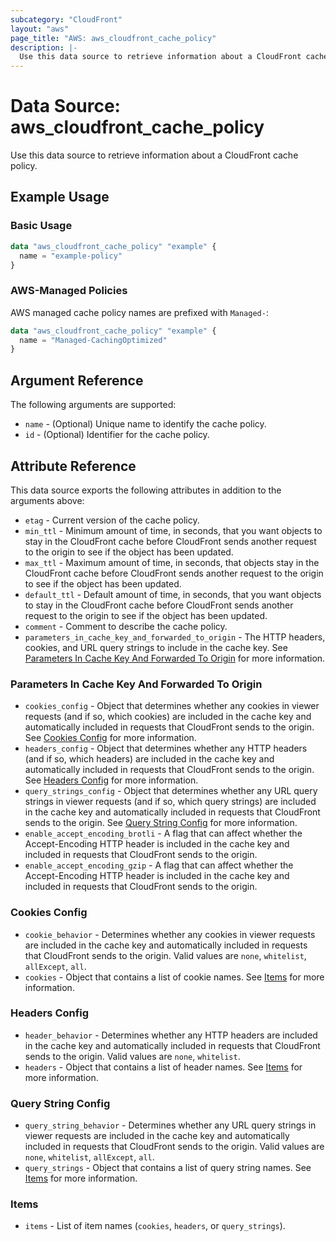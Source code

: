 ```yaml
---
subcategory: "CloudFront"
layout: "aws"
page_title: "AWS: aws_cloudfront_cache_policy"
description: |-
  Use this data source to retrieve information about a CloudFront cache policy.
---
```


# Data Source: aws_cloudfront_cache_policy

Use this data source to retrieve information about a CloudFront cache policy.

## Example Usage

### Basic Usage

```terraform
data "aws_cloudfront_cache_policy" "example" {
  name = "example-policy"
}
```

### AWS-Managed Policies

AWS managed cache policy names are prefixed with `Managed-`:

```terraform
data "aws_cloudfront_cache_policy" "example" {
  name = "Managed-CachingOptimized"
}
```

## Argument Reference

The following arguments are supported:

* `name` - (Optional) Unique name to identify the cache policy.
* `id` - (Optional) Identifier for the cache policy.

## Attribute Reference

This data source exports the following attributes in addition to the arguments above:

* `etag` - Current version of the cache policy.
* `min_ttl` - Minimum amount of time, in seconds, that you want objects to stay in the CloudFront cache before CloudFront sends another request to the origin to see if the object has been updated.
* `max_ttl` - Maximum amount of time, in seconds, that objects stay in the CloudFront cache before CloudFront sends another request to the origin to see if the object has been updated.
* `default_ttl` - Default amount of time, in seconds, that you want objects to stay in the CloudFront cache before CloudFront sends another request to the origin to see if the object has been updated.
* `comment` - Comment to describe the cache policy.
* `parameters_in_cache_key_and_forwarded_to_origin` - The HTTP headers, cookies, and URL query strings to include in the cache key. See [Parameters In Cache Key And Forwarded To Origin](#parameters-in-cache-key-and-forwarded-to-origin) for more information.

### Parameters In Cache Key And Forwarded To Origin

* `cookies_config` - Object that determines whether any cookies in viewer requests (and if so, which cookies) are included in the cache key and automatically included in requests that CloudFront sends to the origin. See [Cookies Config](#cookies-config) for more information.
* `headers_config` - Object that determines whether any HTTP headers (and if so, which headers) are included in the cache key and automatically included in requests that CloudFront sends to the origin. See [Headers Config](#headers-config) for more information.
* `query_strings_config` - Object that determines whether any URL query strings in viewer requests (and if so, which query strings) are included in the cache key and automatically included in requests that CloudFront sends to the origin. See [Query String Config](#query-string-config) for more information.
* `enable_accept_encoding_brotli` - A flag that can affect whether the Accept-Encoding HTTP header is included in the cache key and included in requests that CloudFront sends to the origin.
* `enable_accept_encoding_gzip` - A flag that can affect whether the Accept-Encoding HTTP header is included in the cache key and included in requests that CloudFront sends to the origin.

### Cookies Config

* `cookie_behavior` - Determines whether any cookies in viewer requests are included in the cache key and automatically included in requests that CloudFront sends to the origin. Valid values are `none`, `whitelist`, `allExcept`, `all`.
* `cookies` - Object that contains a list of cookie names. See [Items](#items) for more information.

### Headers Config

* `header_behavior` - Determines whether any HTTP headers are included in the cache key and automatically included in requests that CloudFront sends to the origin. Valid values are `none`, `whitelist`.
* `headers` - Object that contains a list of header names. See [Items](#items) for more information.

### Query String Config

* `query_string_behavior` - Determines whether any URL query strings in viewer requests are included in the cache key and automatically included in requests that CloudFront sends to the origin. Valid values are `none`, `whitelist`, `allExcept`, `all`.
* `query_strings` - Object that contains a list of query string names. See [Items](#items) for more information.

### Items

* `items` - List of item names (`cookies`, `headers`, or `query_strings`).
